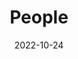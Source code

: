 ---
title: People
date: 2022-10-24

type: landing

sections:
  - block: people
    content:
      title: Meet the Team
      # Choose which groups/teams of users to display.
      #   Edit `user_groups` in each user's profile to add them to one or more of these groups.
      user_groups:
          # - Principal Investigators
          - Researchers
          # - Grad Students
          # - Administration
          # - Visitors
          # - Alumni
      # sort_by: Params.last_name
      sort_by: Params.weights
      sort_ascending: true
    design:
      show_interests: false
      show_role: true
      show_social: true
---